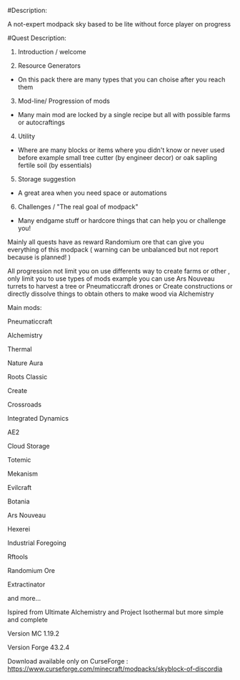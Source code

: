 #Description:

A not-expert modpack sky based to be lite without force player on progress

#Quest Description:

1. Introduction / welcome


2. Resource Generators


  - On this pack there are many types that you can choise after you reach them


3. Mod-line/ Progression of mods


  - Many main mod are locked by a single recipe but all with possible farms or autocraftings


4. Utility


  - Where are many blocks or items where you didn't know or never used before example small tree cutter (by engineer decor) or oak sapling fertile soil (by essentials)


5. Storage suggestion 


  - A great area when you need space or automations


6. Challenges / "The real goal of modpack"


  - Many endgame stuff or hardcore things that can help you or challenge you!

 

Mainly all quests have as reward Randomium ore that can give you everything of this modpack ( warning can be unbalanced but not report because is planned! )


All progression not limit you on use differents way to create farms or other , only limit you to use types of mods example you can use Ars Nouveau turrets to harvest a tree or Pneumaticcraft drones or Create constructions or directly dissolve things to obtain others to make wood via Alchemistry
 

Main mods:

Pneumaticcraft

Alchemistry

Thermal

Nature Aura

Roots Classic

Create

Crossroads

Integrated Dynamics

AE2

Cloud Storage

Totemic

Mekanism

Evilcraft

Botania

Ars Nouveau

Hexerei

Industrial Foregoing

Rftools

Randomium Ore

Extractinator

and more...

 

 

Ispired from Ultimate Alchemistry and Project Isothermal but more simple and complete

Version MC 1.19.2

Version Forge 43.2.4

Download available only on CurseForge : https://www.curseforge.com/minecraft/modpacks/skyblock-of-discordia
